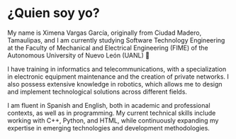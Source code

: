# ¿Quien soy yo?
My name is Ximena Vargas García, originally from Ciudad Madero, Tamaulipas, and I am currently studying Software Technology Engineering at the Faculty of Mechanical and Electrical Engineering (FIME) of the Autonomous University of Nuevo León (UANL) 👻

I have training in informatics and telecommunications, with a specialization in electronic equipment maintenance and the creation of private networks. I also possess extensive knowledge in robotics, which allows me to design and implement technological solutions across different fields.

I am fluent in Spanish and English, both in academic and professional contexts, as well as in programming. My current technical skills include working with C++, Python, and HTML, while continuously expanding my expertise in emerging technologies and development methodologies.
